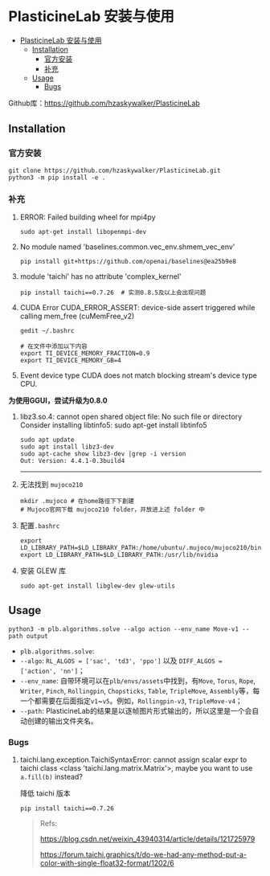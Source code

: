 # PlasticineLab 安装与使用

- [PlasticineLab 安装与使用](#plasticinelab-安装与使用)
  - [Installation](#installation)
    - [官方安装](#官方安装)
    - [补充](#补充)
  - [Usage](#usage)
    - [Bugs](#bugs)

Github库：https://github.com/hzaskywalker/PlasticineLab


## Installation 
### 官方安装

```
git clone https://github.com/hzaskywalker/PlasticineLab.git
python3 -m pip install -e .
```

### 补充
1. ERROR: Failed building wheel for mpi4py
   
   ```
   sudo apt-get install libopenmpi-dev
   ```
   
1. No module named 'baselines.common.vec_env.shmem_vec_env'
   
   ```
   pip install git+https://github.com/openai/baselines@ea25b9e8
   ```
   
1.  module 'taichi' has no attribute 'complex_kernel'

      ```
      pip install taichi==0.7.26  # 实测0.8.5及以上会出现问题
      ```

1. CUDA Error CUDA_ERROR_ASSERT: device-side assert triggered while calling mem_free (cuMemFree_v2)
   
   ```
   gedit ~/.bashrc
   
   # 在文件中添加以下内容
   export TI_DEVICE_MEMORY_FRACTION=0.9
   export TI_DEVICE_MEMORY_GB=4
   ```

5.  Event device type CUDA does not match blocking stream's device type CPU.
   

**为使用GGUI，尝试升级为0.8.0**
1. libz3.so.4: cannot open shared object file: No such file or directory Consider installing libtinfo5: sudo apt-get install libtinfo5
   ```
   sudo apt update
   sudo apt install libz3-dev
   sudo apt-cache show libz3-dev |grep -i version
   Out: Version: 4.4.1-0.3build4
   ```
   
   ---
   
2. 无法找到 `mujoco210`
   
   ```
   mkdir .mujoco # 在home路徑下下創建
   # Mujoco官网下载 mujoco210 folder，并放进上述 folder 中
   ```
   
3. 配置`.bashrc`
   ```
   export LD_LIBRARY_PATH=$LD_LIBRARY_PATH:/home/ubuntu/.mujoco/mujoco210/bin
   export LD_LIBRARY_PATH=$LD_LIBRARY_PATH:/usr/lib/nvidia
   ```
   
4. 安装 GLEW 库
   ```
   sudo apt-get install libglew-dev glew-utils
   ```


## Usage

```
python3 -m plb.algorithms.solve --algo action --env_name Move-v1 --path output
```
- `plb.algorithms.solve`: 
- `--algo`: `RL_ALGOS = ['sac', 'td3', 'ppo']` 以及 `DIFF_ALGOS = ['action', 'nn']`；
- `--env_name`: 自带环境可以在`plb/envs/assets`中找到，有`Move`, `Torus`, `Rope`, `Writer`, `Pinch`, `Rollingpin`, `Chopsticks`, `Table`, `TripleMove`, `Assembly`等，每一个都需要在后面指定`v1`~`v5`。例如，`Rollingpin-v3`, `TripleMove-v4`；
- `--path`: PlasticineLab的结果是以逐帧图片形式输出的，所以这里是一个会自动创建的输出文件夹名。



### Bugs

1. taichi.lang.exception.TaichiSyntaxError: cannot assign scalar expr to taichi class <class 'taichi.lang.matrix.Matrix'>, maybe you want to use `a.fill(b)` instead?

   降低 taichi 版本

   ```
   pip install taichi==0.7.26
   ```

   > Refs:
   >
   > https://blog.csdn.net/weixin_43940314/article/details/121725979
   >
   > https://forum.taichi.graphics/t/do-we-had-any-method-put-a-color-with-single-float32-format/1202/6

   